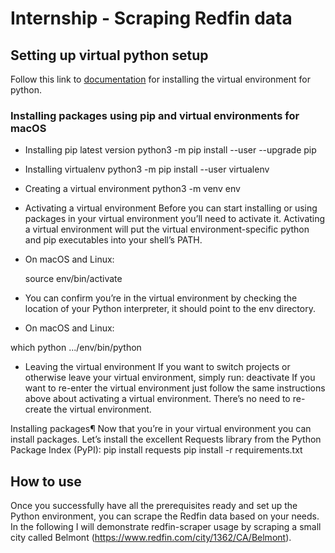 # Internship - Scraping Redfin data 

## Setting up virtual python setup

Follow this link to [documentation](https://packaging.python.org/guides/installing-using-pip-and-virtual-environments/) for installing the virtual environment for python.

### Installing packages using pip and virtual environments for macOS

- Installing pip latest version
    python3 -m pip install --user --upgrade pip
- Installing virtualenv
    python3 -m pip install --user virtualenv
    
- Creating a virtual environment
    python3 -m venv env
- Activating a virtual environment
Before you can start installing or using packages in your virtual environment you’ll need to activate it. Activating a virtual environment will put the virtual environment-specific python and pip executables into your shell’s PATH.

- On macOS and Linux:

    source env/bin/activate
- You can confirm you’re in the virtual environment by checking the location of your Python interpreter, it should point to the env directory.

- On macOS and Linux:

which python
.../env/bin/python

- Leaving the virtual environment
If you want to switch projects or otherwise leave your virtual environment, simply run:
    deactivate
If you want to re-enter the virtual environment just follow the same instructions above about activating a virtual environment. There’s no need to re-create the virtual environment.

Installing packages¶
Now that you’re in your virtual environment you can install packages. Let’s install the excellent Requests library from the Python Package Index (PyPI):
    pip install requests
    pip install -r requirements.txt
    
    
## How to use
Once you successfully have all the prerequisites ready and set up the Python environment, you can scrape the Redfin data based on your needs. In the following I will demonstrate redfin-scraper usage by scraping a small city called Belmont (https://www.redfin.com/city/1362/CA/Belmont).
